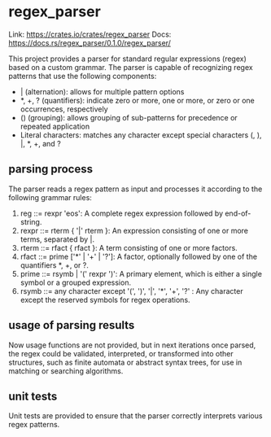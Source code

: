 # regex_parser
Link: https://crates.io/crates/regex_parser Docs: https://docs.rs/regex_parser/0.1.0/regex_parser/

This project provides a parser for standard regular expressions (regex) based on a custom grammar. The parser is capable of recognizing regex patterns that use the following components:

- | (alternation): allows for multiple pattern options
- *, +, ? (quantifiers): indicate zero or more, one or more, or zero or one occurrences, respectively
- () (grouping): allows grouping of sub-patterns for precedence or repeated application
- Literal characters: matches any character except special characters (, ), |, *, +, and ?

## parsing process

The parser reads a regex pattern as input and processes it according to the following grammar rules:

1. reg ::= rexpr 'eos': A complete regex expression followed by end-of-string.
2. rexpr ::= rterm { '|' rterm }: An expression consisting of one or more terms, separated by |.
3. rterm ::= rfact { rfact }: A term consisting of one or more factors.
4. rfact ::= prime ['*' | '+' | '?']: A factor, optionally followed by one of the quantifiers *, +, or ?.
5. prime ::= rsymb | '(' rexpr ')': A primary element, which is either a single symbol or a grouped expression.
6. rsymb ::= any character except '(', ')', '|', '*', '+', '?' : Any character except the reserved symbols for regex operations.

## usage of parsing results

Now usage functions are not provided, but in next iterations once parsed, the regex could be validated, interpreted, or transformed into other structures, such as finite automata or abstract syntax trees, for use in matching or searching algorithms.

## unit tests

Unit tests are provided to ensure that the parser correctly interprets various regex patterns.
